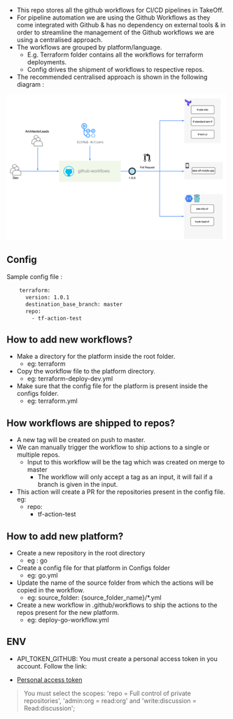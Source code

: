 
* This repo stores all the github workflows for CI/CD pipelines in TakeOff.
* For pipeline automation we are using the Github Workflows as they come integrated with Github & has no dependency on external tools & in order to streamline the management of the Github workflows we are using a centralised approach.
* The workflows are grouped by platform/language.
  * E.g. Terraform folder contains all the workflows for terraform deployments. 
  * Config drives the shipment of workflows to respective repos.
* The recommended centralised approach is shown in the following diagram :

![img.png](diagrams/img.png)
## Config
Sample config file :

        terraform:
          version: 1.0.1
          destination_base_branch: master
          repo:
            - tf-action-test

## How to add new workflows?
* Make a directory for the platform inside the root folder.
  * eg: terraform
* Copy the workflow file to the platform directory.
  * eg: terraform-deploy-dev.yml
* Make sure that the config file for the platform is present inside the configs folder.
  * eg: terraform.yml

## How workflows are shipped to repos?
* A new tag will be created on push to master.
* We can manually trigger the workflow to ship actions to a single or multiple repos.
  * Input to this workflow will be the tag which was created on merge to master
    * The workflow will only accept a tag as an input, it will fail if a branch is given in the input. 
* This action will create a PR for the repositories present in the config file. eg: 
  * repo:
      - tf-action-test
## How to add new platform?
* Create a new repository in the root directory
  * eg : go
* Create a config file for that platform in Configs folder
  * eg: go.yml
* Update the name of the source folder from which the actions will be copied in the workflow.
  * eg: source_folder: {source_folder_name}/*.yml
* Create a new workflow in .github/workflows to ship the actions to the repos present for the new platform.
  * eg: deploy-go-workflow.yml


## ENV
* API_TOKEN_GITHUB: You must create a personal access token in you account. Follow the link:
- [Personal access token](https://docs.github.com/en/free-pro-team@latest/github/authenticating-to-github/creating-a-personal-access-token)

> You must select the scopes: 'repo = Full control of private repositories', 'admin:org = read:org' and 'write:discussion = Read:discussion';
